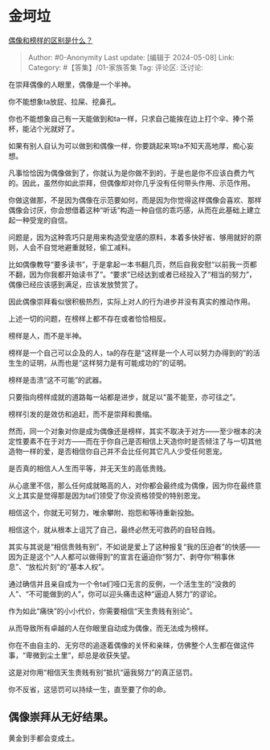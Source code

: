# 金坷垃
[偶像和榜样的区别是什么？](https://www.zhihu.com/question/655248872/answer/3491410207)

> Author: #0-Anonymity
> Last update: [编辑于 2024-05-08]
> Link:
> Category: #【答集】/01-家族答集 
> Tag: 
> 评论区:
> 泛讨论:

在崇拜偶像的人眼里，偶像是一个半神。

你不能想象ta放屁、拉屎、挖鼻孔。

你也不能想象自己有一天能做到和ta一样，只求自己能挨在边上打个伞、捧个茶杯，能沾个光就好了。

如果有别人自认为可以做到和偶像一样，你要跳起来骂ta不知天高地厚，痴心妄想。

凡事恰恰因为偶像做到了，你就认为是你做不到的，于是也是你不应该白费力气的。因此，虽然你如此崇拜，但偶像却对你几乎没有任何带头作用、示范作用。

你做这做那，不是因为偶像在示范要如何，而是因为你觉得这样偶像会喜欢、那样偶像会讨厌，你会想借着这种“听话”构造一种自信的乖巧感，从而在此基础上建立起一种受宠的自信。

问题是，因为这种乖巧只是用来构造受宠感的原料，本着多快好省、够用就好的原则，人会不自觉地避重就轻，偷工减料。

比如偶像教导“要多读书”，于是拿起一本书翻几页，然后自我安慰“以前我一页都不翻，因为你我都开始读书了”。“要求”已经达到或者已经投入了“相当的努力”，偶像已经应该感到满足，应该发放赞赏了。

因此偶像崇拜看似很积极热烈，实际上对人的行为进步并没有真实的推动作用。

上述一切的问题，在榜样上都不存在或者恰恰相反。

榜样是人，而不是半神。

榜样是一个自己可以企及的人，ta的存在是“这样是一个人可以努力办得到的”的活生生的证明，从而也是“这样努力是有可能成功的”的证明。

榜样是击溃“这不可能”的武器。

只要指向榜样成就的道路每一站都是进步，就足以“虽不能至，亦可往之”。

榜样引发的是效仿和追赶，而不是崇拜和畏缩。

然而，同一个对象对你是成为偶像还是榜样，其实不取决于对方——至少根本的决定性要素不在于对方——而在于你自己是否相信上天造你时是否倾注了与一切其他造物一样的爱，是否相信你自己并不会比任何其它凡人少受任何恩宠。

是否真的相信人人生而平等，并无天生的高低贵贱。

从心底里不信，那么任何成就略高的人，对你都会最终成为偶像，因为你在最终意义上其实是觉得那是因为ta们领受了你没资格领受的特别恩宠。

相信这个，你就无可努力，唯余攀附、抱怨和等待重新投胎。

相信这个，就从根本上诅咒了自己，最终必然无可救药的自轻自贱。

其实与其说是“相信贵贱有别”，不如说是爱上了这种报复“我的压迫者”的快感——因为正是这个“人人都可以做得到”的宣言在逼迫你“努力”、剥夺你“稍事休息”、“放松片刻”的“基本人权”。

通过确信并且亲自成为一个令ta们哑口无言的反例，一个活生生的“没救的人”、“不可能做到的人”，你可以迎头痛击这种“逼迫人努力”的谬论。

作为如此“痛快”的小小代价，你需要相信“天生贵贱有别论”。

从而导致所有卓越的人在你眼里自动成为偶像，而无法成为榜样。

你在不由自主的、无穷尽的追逐着偶像的关怀和亲睐，仿佛整个人生都在做这件事，“卑微到尘土里”，却总是收获失望。

这是对你用“相信天生贵贱有别”抵抗“逼我努力”的真正惩罚。

你不反省，这惩罚可以持续一生，直至要了你的命。

## **偶像崇拜从无好结果。** ##

黄金到手都会变成土。